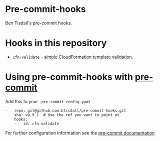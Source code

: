# Pre-commit-hooks

Ben Tisdall's pre-commit hooks.

# Hooks in this repository

* `cfn-validate` - simple CloudFormation template validation.

# Using pre-commit-hooks with [pre-commit](http://pre-commit.com/)

Add this to your `.pre-commit-config.yaml`

```
-   repo: git@github.com:btisdall/pre-commit-hooks.git
    sha: v0.9.1  # Use the ref you want to point at
    hooks:
    -   id: cfn-validate
```

For further configuration information see the [pre-commit documentation](http://pre-commit.com/#plugins)
